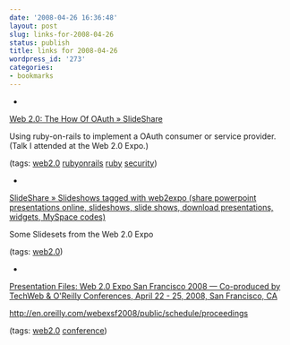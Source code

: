 ```yaml
---
date: '2008-04-26 16:36:48'
layout: post
slug: links-for-2008-04-26
status: publish
title: links for 2008-04-26
wordpress_id: '273'
categories:
- bookmarks
---
```



	
  * 
		

[Web 2.0: The How Of OAuth » SlideShare](http://www.slideshare.net/nullstyle/web-20-the-how-of-oauth/)


		

Using ruby-on-rails to implement a OAuth consumer or service provider. (Talk I attended at the Web 2.0 Expo.)


		

(tags: [web2.0](http://del.icio.us/eob/web2.0) [rubyonrails](http://del.icio.us/eob/rubyonrails) [ruby](http://del.icio.us/eob/ruby) [security](http://del.icio.us/eob/security))


	

	
  * 
		

[SlideShare » Slideshows tagged with web2expo (share powerpoint presentations online, slideshows, slide shows, download presentations, widgets, MySpace codes)](http://www.slideshare.net/tag/web2expo)


		

Some Slidesets from the Web 2.0 Expo


		

(tags: [web2.0](http://del.icio.us/eob/web2.0))


	

	
  * 
		

[Presentation Files: Web 2.0 Expo San Francisco 2008 — Co-produced by TechWeb & O'Reilly Conferences, April 22 - 25, 2008, San Francisco, CA](http://en.oreilly.com/webexsf2008/public/schedule/proceedings)


		

http://en.oreilly.com/webexsf2008/public/schedule/proceedings


		

(tags: [web2.0](http://del.icio.us/eob/web2.0) [conference](http://del.icio.us/eob/conference))


	




